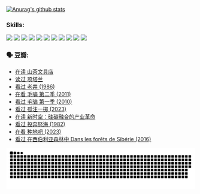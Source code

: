 
[![Anurag's github stats](https://github-readme-stats.vercel.app/api?username=w940853815)](https://github.com/anuraghazra/github-readme-stats)

### Skills:

<code><img height="32" src="https://cdn.jsdelivr.net/npm/simple-icons@v5/icons/python.svg"></code>
<code><img height="32" src="https://cdn.jsdelivr.net/npm/simple-icons@v5/icons/javascript.svg"></code>
<code><img height="32" src="https://cdn.jsdelivr.net/npm/simple-icons@v5/icons/django.svg"></code>
<code><img height="32" src="https://cdn.jsdelivr.net/npm/simple-icons@v5/icons/flask.svg"></code>
<code><img height="32" src="https://cdn.jsdelivr.net/npm/simple-icons@v5/icons/vuetify.svg"></code>
<code><img height="32" src="https://cdn.jsdelivr.net/npm/simple-icons@v5/icons/git.svg"></code>
<code><img height="32" src="https://cdn.jsdelivr.net/npm/simple-icons@v5/icons/docker.svg"></code>
<code><img height="32" src="https://cdn.jsdelivr.net/npm/simple-icons@v5/icons/postgresql.svg"></code>
<code><img height="32" src="https://cdn.jsdelivr.net/npm/simple-icons@v5/icons/elasticsearch.svg"></code>
<code><img height="32" src="https://cdn.jsdelivr.net/npm/simple-icons@v5/icons/macos.svg"></code>
<code><img height="32" src="https://cdn.jsdelivr.net/npm/simple-icons@v5/icons/linux.svg"></code>

### 🗣 豆瓣:

<!-- DOUBAN-ACTIVITIES:START -->
- [在读 山茶文具店](https://www.douban.com/people/136069238/status/4364620725/?_i=94060079)
- [读过 项塔兰](https://www.douban.com/people/136069238/status/4364620288/?_i=94060079)
- [看过 老井‎ (1986)](https://www.douban.com/people/136069238/status/4362366672/?_i=94060079)
- [在看 毛骗 第二季‎ (2011)](https://www.douban.com/people/136069238/status/4355752869/?_i=94060079)
- [看过 毛骗 第一季‎ (2010)](https://www.douban.com/people/136069238/status/4355752667/?_i=94060079)
- [看过 孤注一掷‎ (2023)](https://www.douban.com/people/136069238/status/4354774568/?_i=94060079)
- [在读 新时空：硅碳融合的产业革命](https://www.douban.com/people/136069238/status/4348545149/?_i=94060079)
- [看过 投奔怒海‎ (1982)](https://www.douban.com/people/136069238/status/4336696255/?_i=94060079)
- [在看 种地吧‎ (2023)](https://www.douban.com/people/136069238/status/4331431344/?_i=94060079)
- [看过 在西伯利亚森林中 Dans les forêts de Sibérie‎ (2016)](https://www.douban.com/people/136069238/status/4330160220/?_i=94060079)
<!-- DOUBAN-ACTIVITIES:END -->


![Snake animation](https://raw.githubusercontent.com/w940853815/w940853815/output/github-contribution-grid-snake.svg)

<!--
**w940853815/w940853815** is a ✨ _special_ ✨ repository because its `README.md` (this file) appears on your GitHub profile.

Here are some ideas to get you started:

- 🔭 I’m currently working on ...
- 🌱 I’m currently learning ...
- 👯 I’m looking to collaborate on ...
- 🤔 I’m looking for help with ...
- 💬 Ask me about ...
- 📫 How to reach me: ...
- 😄 Pronouns: ...
- ⚡ Fun fact: ...
-->
